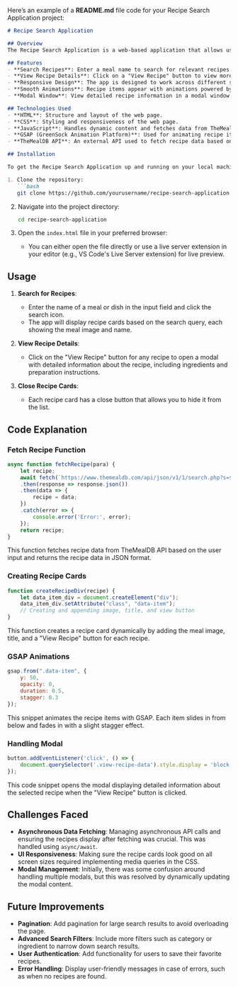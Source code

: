 Here’s an example of a **README.md** file code for your Recipe Search Application project:

```markdown
# Recipe Search Application

## Overview
The Recipe Search Application is a web-based application that allows users to search for recipes by meal names. It fetches data from an external API (TheMealDB) and displays recipes dynamically, offering users detailed information about each recipe. The app also includes features like smooth animations, a modal to view recipe details, and a user-friendly interface for an enhanced experience.

## Features
- **Search Recipes**: Enter a meal name to search for relevant recipes.
- **View Recipe Details**: Click on a "View Recipe" button to view more detailed information about the recipe, including ingredients and instructions.
- **Responsive Design**: The app is designed to work across different screen sizes.
- **Smooth Animations**: Recipe items appear with animations powered by GSAP, including sliding and fade-in effects.
- **Modal Window**: View detailed recipe information in a modal window that can be closed by clicking the close button.

## Technologies Used
- **HTML**: Structure and layout of the web page.
- **CSS**: Styling and responsiveness of the web page.
- **JavaScript**: Handles dynamic content and fetches data from TheMealDB API.
- **GSAP (GreenSock Animation Platform)**: Used for animating recipe items with smooth transitions.
- **TheMealDB API**: An external API used to fetch recipe data based on user input.

## Installation

To get the Recipe Search Application up and running on your local machine, follow these steps:

1. Clone the repository:
   ```bash
   git clone https://github.com/yourusername/recipe-search-application.git
   ```

2. Navigate into the project directory:
   ```bash
   cd recipe-search-application
   ```

3. Open the `index.html` file in your preferred browser:
   - You can either open the file directly or use a live server extension in your editor (e.g., VS Code's Live Server extension) for live preview.

## Usage

1. **Search for Recipes**:
   - Enter the name of a meal or dish in the input field and click the search icon.
   - The app will display recipe cards based on the search query, each showing the meal image and name.

2. **View Recipe Details**:
   - Click on the "View Recipe" button for any recipe to open a modal with detailed information about the recipe, including ingredients and preparation instructions.

3. **Close Recipe Cards**:
   - Each recipe card has a close button that allows you to hide it from the list.

## Code Explanation

### Fetch Recipe Function
```javascript
async function fetchRecipe(para) {
    let recipe;
    await fetch(`https://www.themealdb.com/api/json/v1/1/search.php?s=${para}`)
    .then(response => response.json())
    .then(data => {
        recipe = data;
    })
    .catch(error => {
        console.error('Error:', error);
    });
    return recipe;
}
```
This function fetches recipe data from TheMealDB API based on the user input and returns the recipe data in JSON format.

### Creating Recipe Cards
```javascript
function createRecipeDiv(recipe) {
    let data_item_div = document.createElement("div");
    data_item_div.setAttribute("class", "data-item");
    // Creating and appending image, title, and view button
}
```
This function creates a recipe card dynamically by adding the meal image, title, and a "View Recipe" button for each recipe.

### GSAP Animations
```javascript
gsap.from(".data-item", {
    y: 50,
    opacity: 0,
    duration: 0.5,
    stagger: 0.3
});
```
This snippet animates the recipe items with GSAP. Each item slides in from below and fades in with a slight stagger effect.

### Handling Modal
```javascript
button.addEventListener('click', () => {
    document.querySelector('.view-recipe-data').style.display = 'block';
});
```
This code snippet opens the modal displaying detailed information about the selected recipe when the "View Recipe" button is clicked.

## Challenges Faced
- **Asynchronous Data Fetching**: Managing asynchronous API calls and ensuring the recipes display after fetching was crucial. This was handled using `async/await`.
- **UI Responsiveness**: Making sure the recipe cards look good on all screen sizes required implementing media queries in the CSS.
- **Modal Management**: Initially, there was some confusion around handling multiple modals, but this was resolved by dynamically updating the modal content.

## Future Improvements
- **Pagination**: Add pagination for large search results to avoid overloading the page.
- **Advanced Search Filters**: Include more filters such as category or ingredient to narrow down search results.
- **User Authentication**: Add functionality for users to save their favorite recipes.
- **Error Handling**: Display user-friendly messages in case of errors, such as when no recipes are found.
```
